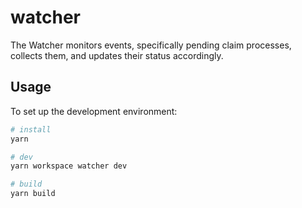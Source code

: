 # watcher

The Watcher monitors events, specifically pending claim processes, collects them, and updates their status accordingly.

## Usage

To set up the development environment:

```bash
# install
yarn

# dev
yarn workspace watcher dev

# build
yarn build
```
